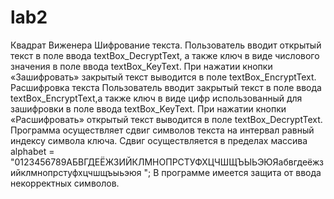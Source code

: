 # lab2
Квадрат Виженера
Шифрование текста.
Пользователь вводит открытый текст в поле ввода textBox_DecryptText, а также ключ в виде числового значения в поле ввода textBox_KeyText.
При нажатии кнопки «Зашифровать» закрытый текст выводится в поле textBox_EncryptText.
Расшифровка текста
Пользователь вводит закрытый текст в поле ввода textBox_EncryptText,а также ключ в виде цифр использованный  для зашифровки в поле ввода textBox_KeyText.
При нажатии кнопки «Расшифровать» открытый текст выводится в поле textBox_DecryptText.
Программа осуществляет сдвиг символов текста на интервал равный индексу символа ключа.
Сдвиг осуществляется в пределах массива alphabet = "0123456789АБВГДЕЁЖЗИЙКЛМНОПРСТУФХЦЧШЩЪЫЬЭЮЯабвгдеёжзийклмнопрстуфхцчшщъыьэюя ";
В программе имеется защита от ввода некорректных символов.
